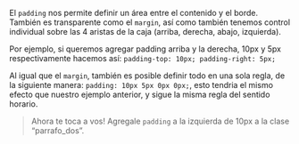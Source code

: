 El `padding` nos permite definir un área entre el contenido y el borde. También es transparente como el `margin`, así como también tenemos control individual sobre las 4 aristas de la caja (arriba, derecha, abajo, izquierda).

Por ejemplo, si queremos agregar padding arriba y la derecha, 10px y 5px respectivamente hacemos así: `padding-top: 10px; padding-right: 5px;`

Al igual que el `margin`, también es posible definir todo en una sola regla, de la siguiente manera:
`padding: 10px 5px 0px 0px;`,
esto tendria el mismo efecto que nuestro ejemplo anterior, y sigue la misma regla del sentido horario.

> Ahora te toca a vos! Agregale `padding` a la izquierda de 10px a la clase “parrafo_dos”.
